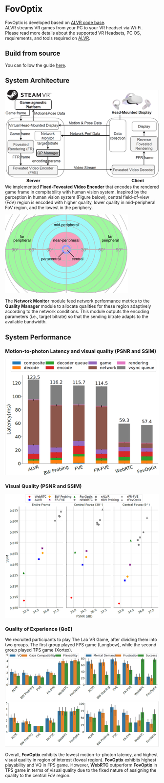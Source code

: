 # FovOptix

FovOptix is developed based on [ALVR code base](https://github.com/alvr-org/ALVR). <br>
ALVR streams VR games from your PC to your VR headset via Wi-Fi. <br>
Please read more details about the supported VR Headsets, PC OS, requirements, and tools required on [ALVR](https://github.com/alvr-org/ALVR).

## Build from source

You can follow the guide [here](https://github.com/alvr-org/ALVR/wiki/Building-From-Source).

## System Architecture
![system Overview](figures/systemOverview.png)
We implemented **Fixed-Foveated Video Encoder** that encodes the rendered game frame in compitability with human vision system. 
Inspired by the perception in human vision system (Figure below), central field-of-view (FoV) region is encoded with higher quality, lower quality in mid-peripheral FoV region, and the lowest in the periphery.

![Human-vision system](figures/hvs.jpg)

The **Network Monitor** module feed network performance metrics to the **Quality Manager** module to allocate qualities for these region adaptively according to the network conditions. This module outputs the encoding parameters (i.e., target bitrate) so that the sending bitrate adapts to the available bandwidth.
## System Performance 
### Motion-to-photon Latency and visual quality (PSNR and SSIM)
![Motion to Photon Latency](figures/mtp.png)
### Visual Quality (PSNR and SSIM)
![Peak Signal-to-Noise Ratio & Structural Similarity Index Measure (SSIM)](figures/psnr_ssim.png)
### Quality of Experience (QoE)
We recruited participants to play The Lab VR Game,  after dividing them into two groups.
The first group played FPS game (Longbow), while the second group played TPS game (Xortex). 
![QoE for FPS game](figures/FPS_QoE.png)
![QoE for TPS game](figures/TPS_QoE.png)

Overall, **FovOptix** exhibits the lowest motion-to-photon latency, and highest visual quality in region of interest (foveal region).
**FovOptix** exhibits highest playability and VQ in FPS game. However, **WebRTC** outperform **FovOptix** in TPS game in terms of visual quality due to the fixed nature of assigning the quality to the central FoV region.
